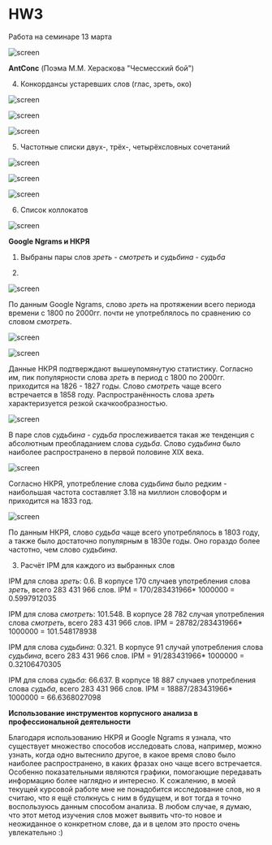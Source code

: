 # HW3
Работа на семинаре 13 марта

![screen](https://a.radikal.ru/a20/1903/47/a8c25d6e45cd.jpg)

**AntConc** (Поэма М.М. Хераскова "Чесмесский бой")

4. Конкордансы устаревших слов (глас, зреть, око)

![screen](https://github.com/NadezhdaVolk/HW3/blob/master/4.%20Конкорданс%20-%20глас.PNG)

![screen](https://github.com/NadezhdaVolk/HW3/blob/master/4.%20Конкорданс%20-%20зреть.PNG)

![screen](https://github.com/NadezhdaVolk/HW3/blob/master/4.%20Конкорданс%20-%20око.PNG)

5. Частотные списки двух-, трёх-, четырёхсловных сочетаний

![screen](https://github.com/NadezhdaVolk/HW3/blob/master/5.%20Двухсловные%20сочетания.PNG)

![screen](https://github.com/NadezhdaVolk/HW3/blob/master/5.%20Трёхсловные%20сочетания.PNG)

![screen](https://github.com/NadezhdaVolk/HW3/blob/master/5.%20Четырёхсловные%20сочетания.PNG)

6. Список коллокатов

![screen](https://github.com/NadezhdaVolk/HW3/blob/master/6.%20Коллокаты.PNG)

**Google Ngrams и НКРЯ**

1. Выбраны пары слов *зреть* - *смотреть* и *судьбина* - *судьба*

2. 

![screen](https://github.com/NadezhdaVolk/HW3/blob/master/2.2.%20Употребление%20слова%20зреть%20Google%20Ngrams.PNG)

По данным Google Ngrams, слово *зреть* на протяжении всего периода времени с 1800 по 2000гг. почти не употреблялось по сравнению со словом *смотреть*. 

![screen](https://github.com/NadezhdaVolk/HW3/blob/master/2.2.%20Употребление%20слова%20зреть%20НКРЯ.PNG)

![screen](https://github.com/NadezhdaVolk/HW3/blob/master/2.2.%20Употребление%20слова%20смотреть%20НКРЯ.PNG)

Данные НКРЯ подтверждают вышеупомянутую статистику. Согласно им, пик популярности слова *зреть* в период с 1800 по 2000гг. приходится на 1826 - 1827 годы. Слово *смотреть* чаще всего встречается в 1858 году. Распространённость слова *зреть* характеризуется резкой скачкообразностью.

![screen](https://github.com/NadezhdaVolk/HW3/blob/master/2.2.%20Употребление%20слова%20судьбина%20Google%20Ngrams.PNG)

В паре слов *судьбина* - *судьба* прослеживается такая же тенденция с абсолютным преобладанием слова *судьба*. Слово *судьбина* было наиболее распространено в первой половине XIX века.

![screen](https://github.com/NadezhdaVolk/HW3/blob/master/2.2.%20Употребление%20слова%20судьбина%20НКРЯ.PNG)

Согласно НКРЯ, употребление слова *судьбина* было редким - наибольшая частота составляет 3.18 на миллион словоформ и приходится на 
1833 год.

![screen](https://github.com/NadezhdaVolk/HW3/blob/master/2.2.%20Употребление%20слова%20судьба%20НКРЯ.PNG)

По данным НКРЯ, слово *судьба* чаще всего употреблялось в 1803 году, а также было достаточно популярным в 1830е годы. Оно гораздо более частотно, чем слово *судьбина*.

3. Расчёт IPM для каждого из выбранных слов

IPM для слова *зреть*: 0.6.
В корпусе 170 случаев употребления слова *зреть*, всего 283 431 966 слов.
IPM = 170/283431966* 1000000 = 0.5997912035

IPM для слова *смотреть*: 101.548.
В корпусе 28 782 случая употребления слова *смотреть*, всего 283 431 966 слов.
IPM = 28782/283431966* 1000000 = 101.548178938

IPM для слова *судьбина*: 0.321.
В корпусе 91 случай употребления слова *судьбина*, всего 283 431 966 слов.
IPM = 91/283431966* 1000000 = 0.32106470305

IPM для слова *судьба*: 66.637.
В корпусе 18 887 случаев употребления слова *судьба*, всего 283 431 966 слов.
IPM = 18887/283431966* 1000000 = 66.6368027098

**Использование инструментов корпусного анализа в профессиональной деятельности**

Благодаря использованию НКРЯ и Google Ngrams я узнала, что существует множество способов исследовать слова, например, можно узнать, когда одно вытеснило другое, в какое время слово было наиболее распространено, в каких фразах оно чаще всего встречается. Особенно показательными являются графики, помогающие передавать информацию более наглядно и интересно. К сожалению, в моей текущей курсовой работе мне не понадобится исследование слов, но я считаю, что я ещё столкнусь с ним в будущем, и вот тогда я точно воспользуюсь данным способом анализа. В любом случае, я думаю, что этот метод изучения слов может выявить что-то новое и неожиданное о конкретном слове, да и в целом это просто очень увлекательно :)
